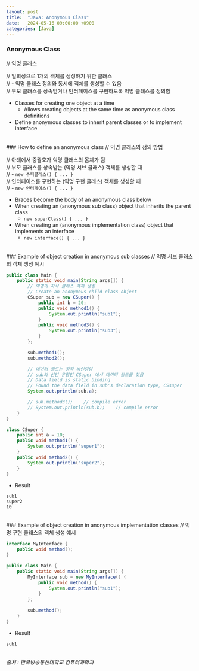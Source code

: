 ```yaml
---
layout: post
title:  "Java: Anonymous Class"
date:   2024-05-16 09:00:00 +0900
categories: [Java]
---
```


### Anonymous Class   
// 익명 클래스   
   
// 일회성으로 1개의 객체를 생성하기 위한 클래스   
// - 익명 클래스 정의와 동시에 객체를 생성할 수 있음   
// 부모 클래스를 상속받거나 인터페이스를 구현하도록 익명 클래스를 정의함   
- Classes for creating one object at a time   
  - Allows creating objects at the same time as anonymous class definitions   
- Define anonymous classes to inherit parent classes or to implement interface   
   
<br />
### How to define an anonymous class   
// 익명 클래스의 정의 방법   
   
// 아래에서 중괄호가 익명 클래스의 몸체가 됨   
// 부모 클래스를 상속받는 (익명 서브 클래스) 객체를 생성할 때   
// - `new 슈퍼클래스() { ... }`   
// 인터페이스를 구현하는 (익명 구현 클래스) 객체를 생성할 때   
// - `new 인터페이스() { ... }`   
- Braces become the body of an anonymous class below   
- When creating an (anonymous sub class) object that inherits the parent class   
  - `new superClass() { ... }`   
- When creating an (anonymous implementation class) object that implements an interface   
  - `new interface() { ... }`   
   
<br />
### Example of object creation in anonymous sub classes   
// 익명 서브 클래스의 객체 생성 예시   
   
```java
public class Main {
    public static void main(String args[]) {
        // 익명의 자식 클래스 객체 생성
        // Create an anonymous child class object
        CSuper sub = new CSuper() {
            public int b = 20;
            public void method1() {
                System.out.println("sub1");
            }
            public void method3() {
                System.out.println("sub3");
            }
        };

        sub.method1();
        sub.method2();

        // 데이터 필드는 정적 바인딩임
        // sub의 선언 유형인 CSuper 에서 데이터 필드를 찾음
        // Data field is static binding
        // Found the data field in sub's declaration type, CSsuper
        System.out.println(sub.a);

        // sub.method3();    // compile error
        // System.out.println(sub.b);    // compile error
    }
}

class CSuper {
    public int a = 10;
    public void method1() {
        System.out.println("super1");
    }
    public void method2() {
        System.out.println("super2");
    }
}
```
   
- Result   
   
```
sub1
super2
10
```
   
<br />
### Example of object creation in anonymous implementation classes   
// 익명 구현 클래스의 객체 생성 예시   
   
```java
interface MyInterface {
    public void method();
}

public class Main {
    public static void main(String args[]) {
        MyInterface sub = new MyInterface() {
            public void method() {
                System.out.println("sub1");
            }
        };
        
        sub.method();
    }
}
```
   
- Result   
   
```
sub1
```
   
<br />
<cite>출처 : 한국방송통신대학교 컴퓨터과학과</cite>
